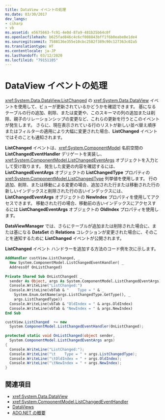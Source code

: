 ```yaml
---
title: DataView イベントの処理
ms.date: 03/30/2017
dev_langs:
- csharp
- vb
ms.assetid: e5675663-fc91-4e0d-87a9-481b25b64c0f
ms.openlocfilehash: b625fad846c4c6cf008843bff1f6b0eabe0e1de4
ms.sourcegitcommit: 7588136e355e10cbc2582f389c90c127363c02a5
ms.translationtype: HT
ms.contentlocale: ja-JP
ms.lasthandoff: 03/12/2020
ms.locfileid: "79151105"
---
```

# <a name="handling-dataview-events"></a>DataView イベントの処理
<xref:System.Data.DataView.ListChanged> の <xref:System.Data.DataView> イベントを使用して、ビューが更新されているかどうかを確認できます。 基になるテーブルの行の追加、削除、または変更や、このスキーマの列の追加または削除、親子のリレーションシップの変更など、これらの更新を行うとこのイベントが発生します。 さらに、現在表示されている行のリストが新しい並べ替え順序またはフィルターの適用により大幅に変更された場合、**ListChanged** イベントではそのことも通知されます。  
  
 **ListChanged** イベントは、<xref:System.ComponentModel> 名前空間の **ListChangedEventHandler** デリゲートを実装し、<xref:System.ComponentModel.ListChangedEventArgs> オブジェクトを入力として受け取ります。 発生した変更の内容を確認するには、**ListChangedEventArgs** オブジェクトの **ListChangedType** プロパティの <xref:System.ComponentModel.ListChangedType> 列挙値を使用します。 行の追加、削除、または移動による変更の場合、追加された行または移動された行の新しいインデックスと削除された行の古いインデックスには、**ListChangedEventArgs** オブジェクトの **NewIndex** プロパティを使用してアクセスできます。 移動された行の場合、移動前の古いインデックスにアクセスするには **ListChangedEventArgs** オブジェクトの **OldIndex** プロパティを使用します。  
  
 **DataViewManager** では、さらにテーブルが追加または削除された場合に、または基になる **DataSet** の **Relations** コレクションが変更された場合に、そのことを通知するために **ListChanged** イベントが公開されます。  
  
 **ListChanged** イベント ハンドラーを追加する方法のコード例を次に示します。  
  
```vb  
AddHandler custView.ListChanged, _  
  New System.ComponentModel.ListChangedEventHandler( _  
  AddressOf OnListChanged)  
  
Private Shared Sub OnListChanged( _  
  sender As Object, args As System.ComponentModel.ListChangedEventArgs)  
  Console.WriteLine("ListChanged:")  
  Console.WriteLine(vbTab & "    Type = " & _  
    System.Enum.GetName(args.ListChangedType.GetType(), _  
    args.ListChangedType))  
  Console.WriteLine(vbTab & "OldIndex = " & args.OldIndex)  
  Console.WriteLine(vbTab & "NewIndex = " & args.NewIndex)  
End Sub  
```  
  
```csharp  
custView.ListChanged  += new
  System.ComponentModel.ListChangedEventHandler(OnListChanged);  
  
protected static void OnListChanged(object sender,
  System.ComponentModel.ListChangedEventArgs args)  
{  
  Console.WriteLine("ListChanged:");  
  Console.WriteLine("\t    Type = " + args.ListChangedType);  
  Console.WriteLine("\tOldIndex = " + args.OldIndex);  
  Console.WriteLine("\tNewIndex = " + args.NewIndex);  
}  
```  
  
## <a name="see-also"></a>関連項目

- <xref:System.Data.DataView>
- <xref:System.ComponentModel.ListChangedEventHandler>
- [DataViews](dataviews.md)
- [ADO.NET の概要](../ado-net-overview.md)
